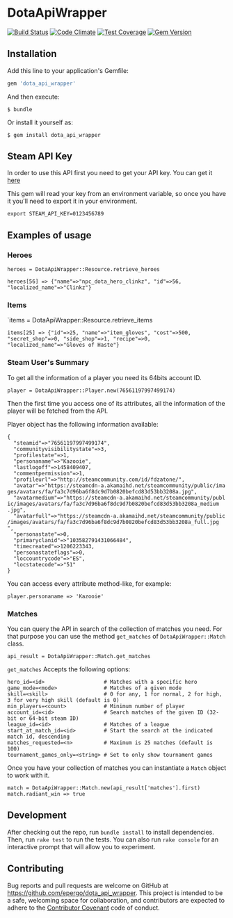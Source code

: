 # DotaApiWrapper
[![Build Status](https://travis-ci.org/epergo/dota_api_wrapper.svg?branch=master)](https://travis-ci.org/epergo/dota_api_wrapper)
[![Code Climate](https://codeclimate.com/github/epergo/dota_api_wrapper/badges/gpa.svg)](https://codeclimate.com/github/epergo/dota_api_wrapper)
[![Test Coverage](https://codeclimate.com/github/epergo/dota_api_wrapper/badges/coverage.svg)](https://codeclimate.com/github/epergo/dota_api_wrapper/coverage)
[![Gem Version](https://badge.fury.io/rb/dota_api_wrapper.svg)](https://badge.fury.io/rb/dota_api_wrapper)


## Installation

Add this line to your application's Gemfile:

```ruby
gem 'dota_api_wrapper'
```

And then execute:

    $ bundle

Or install it yourself as:

    $ gem install dota_api_wrapper

## Steam API Key

In order to use this API first you need to get your API key. You can get it [here](http://steamcommunity.com/dev/apikey)

This gem will read your key from an environment variable, so once you have it you'll need to export it in your environment.

`export STEAM_API_KEY=0123456789`

## Examples of usage

### Heroes

`heroes = DotaApiWrapper::Resource.retrieve_heroes`

`heroes[56] => {"name"=>"npc_dota_hero_clinkz", "id"=>56, "localized_name"=>"Clinkz"}`

### Items

`items = DotaApiWrapper::Resource.retrieve_items

`items[25] => {"id"=>25, "name"=>"item_gloves", "cost"=>500, "secret_shop"=>0, "side_shop"=>1, "recipe"=>0, "localized_name"=>"Gloves of Haste"}`

### Steam User's Summary

To get all the information of a player you need its 64bits account ID.

`player = DotaApiWrapper::Player.new(76561197997499174)`

Then the first time you access one of its attributes, all the information of the player will be fetched from the API.

Player object has the following information available:

    {
      "steamid"=>"76561197997499174",
      "communityvisibilitystate"=>3,
      "profilestate"=>1,
      "personaname"=>"Kazooie",
      "lastlogoff"=>1458409407,
      "commentpermission"=>1,
      "profileurl"=>"http://steamcommunity.com/id/fdzatone/",
      "avatar"=>"https://steamcdn-a.akamaihd.net/steamcommunity/public/ima  ges/avatars/fa/fa3c7d96ba6f8dc9d7b0820befcd83d53bb3208a.jpg",
      "avatarmedium"=>"https://steamcdn-a.akamaihd.net/steamcommunity/publ  ic/images/avatars/fa/fa3c7d96ba6f8dc9d7b0820befcd83d53bb3208a_medium  .jpg",
      "avatarfull"=>"https://steamcdn-a.akamaihd.net/steamcommunity/public  /images/avatars/fa/fa3c7d96ba6f8dc9d7b0820befcd83d53bb3208a_full.jpg  ",
      "personastate"=>0,
      "primaryclanid"=>"103582791431066484",
      "timecreated"=>1206223343,
      "personastateflags"=>0,
      "loccountrycode"=>"ES",
      "locstatecode"=>"51"
    }

You can access every attribute method-like, for example:

    player.personaname => 'Kazooie'

### Matches

You can query the API in search of the collection of matches you need. For that purpose you can use the method `get_matches` of `DotaApiWrapper::Match` class.

    api_result = DotaApiWrapper::Match.get_matches

`get_matches` Accepts the following options:

    hero_id=<id>                   # Matches with a specific hero
    game_mode=<mode>               # Matches of a given mode
    skill=<skill>                  # 0 for any, 1 for normal, 2 for high, 3 for very high skill (default is 0)
    min_players=<count>            # Minimum number of player
    account_id=<id>                # Search matches of the given ID (32-bit or 64-bit steam ID)
    league_id=<id>                 # Matches of a league
    start_at_match_id=<id>         # Start the search at the indicated match id, descending
    matches_requested=<n>          # Maximum is 25 matches (default is 100)
    tournament_games_only=<string> # Set to only show tournament games

Once you have your collection of matches you can instantiate a `Match` object to work with it.

    match = DotaApiWrapper::Match.new(api_result['matches'].first)
    match.radiant_win => true

## Development

After checking out the repo, run `bundle install` to install dependencies. Then, run `rake test` to run the tests. You can also run `rake console` for an interactive prompt that will allow you to experiment.

## Contributing

Bug reports and pull requests are welcome on GitHub at https://github.com/epergo/dota_api_wrapper. This project is intended to be a safe, welcoming space for collaboration, and contributors are expected to adhere to the [Contributor Covenant](http://contributor-covenant.org) code of conduct.
